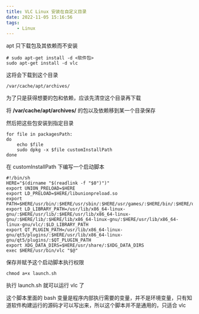 ```yaml
---
title: VLC Linux 安装在自定义目录
date: 2022-11-05 15:16:56
tags: 
	- Linux
---
```


apt 只下载包及其依赖而不安装

```
# sudo apt-get install -d <软件包>
sudo apt-get install -d vlc
```
<!--more-->
这将会下载到这个目录

```
/var/cache/apt/archives/
```

为了只是获得想要的包和依赖，应该先清空这个目录再下载

将 **/var/cache/apt/archives/** 的包以及依赖移到某一个目录保存

然后把这些包安装到指定目录

```
for file in packagesPath:
do 
	echo $file
	sudo dpkg -x $file customInstallPath
done
```

在 customInstallPath 下编写一个启动脚本

```
#!/bin/sh
HERE="$(dirname "$(readlink -f "$0")")"
export UNION_PRELOAD=$HERE
export LD_PRELOAD=$HERE/libunionpreload.so
export PATH=$HERE/usr/bin/:$HERE/usr/sbin/:$HERE/usr/games/:$HERE/bin/:$HERE/opt/vlc/:$HERE/sbin/:$PATH
export LD_LIBRARY_PATH=/usr/lib/x86_64-linux-gnu/:$HERE/usr/lib/:$HERE/usr/lib/x86_64-linux-gnu/:$HERE/lib/:$HERE/lib/x86_64-linux-gnu/:$HERE/usr/lib/x86_64-linux-gnu/vlc/:$LD_LIBRARY_PATH
export QT_PLUGIN_PATH=/usr/lib/x86_64-linux-gnu/qt5/plugins/:$HERE/usr/lib/x86_64-linux-gnu/qt5/plugins/:$QT_PLUGIN_PATH
export XDG_DATA_DIRS=$HERE/usr/share/:$XDG_DATA_DIRS
exec $HERE/usr/bin/vlc "$@"
```

保存并赋予这个启动脚本执行权限

```
chmod a+x launch.sh
```

执行 launch.sh 就可以运行 vlc 了

这个脚本里面的 bash 变量是程序内部执行需要的变量，并不是环境变量，只有知道软件构建运行的源码才可以写出来，所以这个脚本并不是通用的，只适合 vlc




